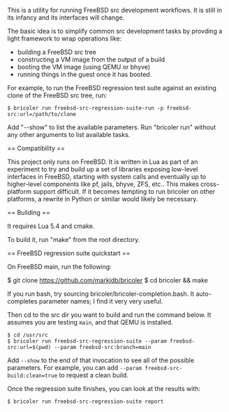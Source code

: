 This is a utility for running FreeBSD src development workflows.  It is still
in its infancy and its interfaces will change.

The basic idea is to simplify common src development tasks by provding a light
framework to wrap operations like:
- building a FreeBSD src tree
- constructing a VM image from the output of a build
- booting the VM image (using QEMU or bhyve)
- running things in the guest once it has booted.

For example, to run the FreeBSD regression test suite against an existing clone
of the FreeBSD src tree, run:

```
$ bricoler run freebsd-src-regression-suite-run -p freebsd-src:url=/path/to/clone
```

Add "--show" to list the available parameters.  Run "bricoler run" without any
other arguments to list available tasks.

== Compatibility ==

This project only runs on FreeBSD.  It is written in Lua as part of an experiment
to try and build up a set of libraries exposing low-level interfaces in FreeBSD,
starting with system calls and eventually up to higher-level components like
pf, jails, bhyve, ZFS, etc..  This makes cross-platform support difficult.  If
it becomes tempting to run bricoler on other platforms, a rewrite in Python or
similar would likely be necessary.

== Building ==

It requires Lua 5.4 and cmake.

To build it, run "make" from the root directory.

== FreeBSD regression suite quickstart ==

On FreeBSD main, run the following:

$ git clone https://github.com/markjdb/bricoler
$ cd bricoler && make

If you run bash, try sourcing bricoler/bricoler-completion.bash.
It auto-completes parameter names; I find it very very useful.

Then cd to the src dir you want to build and run the command below.
It assumes you are testing `main`, and that QEMU is installed.

```
$ cd /usr/src
$ bricoler run freebsd-src-regression-suite --param freebsd-src:url=$(pwd) --param freebsd-src:branch=main
```

Add `--show` to the end of that invocation to see all of the possible parameters.
For example, you can add `--param freebsd-src-build:clean=true` to request a clean build.

Once the regression suite finishes, you can look at the results with:

```
$ bricoler run freebsd-src-regression-suite report
```
